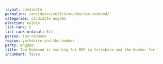 ```yaml
---
layout: candidate
permalink: candidates/eu2014/engdem/tom-redmond/
categories: candidate engdem
election: eu2014
list-rank: 5
list-rank-ordinal: 5th
person: tom-redmond
region: yorkshire-and-the-humber
party: engdem
title: Tom Redmond is running for MEP in Yorkshire and the Humber for the English Democrats
incumbent: false
---
```

